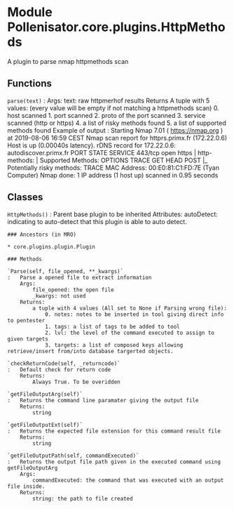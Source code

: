 Module Pollenisator.core.plugins.HttpMethods
============================================
A plugin to parse nmap httpmethods scan

Functions
---------

    
`parse(text)`
:   Args:
            text: raw httpmerhof results
        Returns
            A tuple with 5 values: (every value will be empty if not matching a httpmethods scan)
                0. host scanned
                1. port scanned
                2. proto of the port scanned
                3. service scanned (http or https) 
                4. a list of risky methods found
                5. a list of supported methods found
        Example of output :
    Starting Nmap 7.01 ( https://nmap.org ) at 2019-08-06 16:59 CEST
    Nmap scan report for httprs.primx.fr (172.22.0.6)
    Host is up (0.00040s latency).
    rDNS record for 172.22.0.6: autodiscover.primx.fr
    PORT    STATE SERVICE
    443/tcp open  https
    | http-methods:
    |   Supported Methods: OPTIONS TRACE GET HEAD POST
    |_  Potentially risky methods: TRACE
    MAC Address: 00:E0:81:C1:FD:7E (Tyan Computer)
    Nmap done: 1 IP address (1 host up) scanned in 0.95 seconds

Classes
-------

`HttpMethods()`
:   Parent base plugin to be inherited
    Attributes:
        autoDetect: indicating to auto-detect that this plugin is able to auto detect.

    ### Ancestors (in MRO)

    * core.plugins.plugin.Plugin

    ### Methods

    `Parse(self, file_opened, **_kwargs)`
    :   Parse a opened file to extract information
        Args:
            file_opened: the open file
            _kwargs: not used
        Returns:
            a tuple with 4 values (All set to None if Parsing wrong file): 
                0. notes: notes to be inserted in tool giving direct info to pentester
                1. tags: a list of tags to be added to tool 
                2. lvl: the level of the command executed to assign to given targets
                3. targets: a list of composed keys allowing retrieve/insert from/into database targerted objects.

    `checkReturnCode(self, _returncode)`
    :   Default check for return code
        Returns:
            Always True. To be overidden

    `getFileOutputArg(self)`
    :   Returns the command line paramater giving the output file
        Returns:
            string

    `getFileOutputExt(self)`
    :   Returns the expected file extension for this command result file
        Returns:
            string

    `getFileOutputPath(self, commandExecuted)`
    :   Returns the output file path given in the executed command using getFileOutputArg
        Args:
            commandExecuted: the command that was executed with an output file inside.
        Returns:
            string: the path to file created
